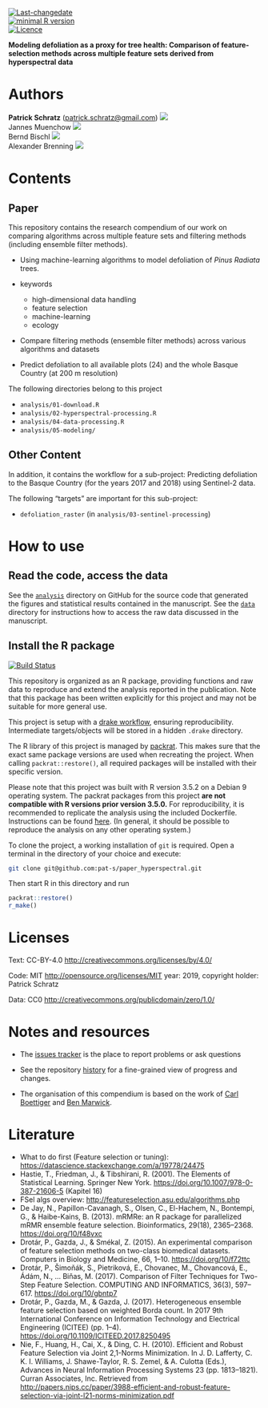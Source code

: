 
[![Last-changedate](https://img.shields.io/badge/last%20change-2019--05--03-brightgreen.svg)](https://github.com/pat-s/paper_hyperspectral/commits/master)  
[![minimal R
version](https://img.shields.io/badge/R%3E%3D-3.5.0-brightgreen.svg)](https://cran.r-project.org/)  
[![Licence](https://img.shields.io/github/license/mashape/apistatus.svg)](http://choosealicense.com/licenses/mit/)  
<!-- [![Travis-CI Build Status](https://travis-ci.org/pat-s/paper_hyperspectral.png?branch=master)](https://travis-ci.org/pat-s/paper_hyperspectral)  -->

**Modeling defoliation as a proxy for tree health: Comparison of
feature-selection methods across multiple feature sets derived from
hyperspectral data**

# Authors

**Patrick Schratz** (<patrick.schratz@gmail.com>)
[![](https://orcid.org/sites/default/files/images/orcid_16x16.png)](http://orcid.org/0000-0003-0748-6624)  
Jannes Muenchow
[![](https://orcid.org/sites/default/files/images/orcid_16x16.png)](http://orcid.org/0000-0001-7834-4717)  
Bernd Bischl
[![](https://orcid.org/sites/default/files/images/orcid_16x16.png)](http://orcid.org/0000-0001-6002-6980)  
Alexander Brenning
[![](https://orcid.org/sites/default/files/images/orcid_16x16.png)](http://orcid.org/0000-0001-6640-679X)

# Contents

## Paper

This repository contains the research compendium of our work on
comparing algorithms across multiple feature sets and filtering methods
(including ensemble filter methods).

  - Using machine-learning algorithms to model defoliation of *Pinus
    Radiata* trees.

  - keywords
    
      - high-dimensional data handling
      - feature selection
      - machine-learning
      - ecology

  - Compare filtering methods (ensemble filter methods) across various
    algorithms and datasets

  - Predict defoliation to all available plots (24) and the whole Basque
    Country (at 200 m resolution)

The following directories belong to this project

  - `analysis/01-download.R`
  - `analysis/02-hyperspectral-processing.R`
  - `analysis/04-data-processing.R`
  - `analysis/05-modeling/`

## Other Content

In addition, it contains the workflow for a sub-project: Predicting
defoliation to the Basque Country (for the years 2017 and 2018) using
Sentinel-2 data.

The following “targets” are important for this sub-project:

  - `defoliation_raster` (in `analysis/03-sentinel-processing`)

# How to use

## Read the code, access the data

See the
[`analysis`](https://github.com/pat-s/paper_hyperspectral/tree/master/analysis)
directory on GitHub for the source code that generated the figures and
statistical results contained in the manuscript. See the
[`data`](https://github.com/pat-s/paper_hyperspectral/tree/master/analysis/data)
directory for instructions how to access the raw data discussed in the
manuscript.

## Install the R package

[![Build
Status](https://travis-ci.org/pat-s/paper_hyperspectral.svg?branch=master)](https://travis-ci.org/pat-s/paper_hyperspectral)

This repository is organized as an R package, providing functions and
raw data to reproduce and extend the analysis reported in the
publication. Note that this package has been written explicitly for this
project and may not be suitable for more general use.

This project is setup with a [drake
workflow](https://github.com/ropensci/drake), ensuring reproducibility.
Intermediate targets/objects will be stored in a hidden `.drake`
directory.

The R library of this project is managed by
[packrat](https://rstudio.github.io/packrat/). This makes sure that the
exact same package versions are used when recreating the project. When
calling `packrat::restore()`, all required packages will be installed
with their specific version.

Please note that this project was built with R version 3.5.2 on a Debian
9 operating system. The packrat packages from this project **are not
compatible with R versions prior version 3.5.0.** For reproducibility,
it is recommended to replicate the analysis using the included
Dockerfile. Instructions can be found
[ħere](https://github.com/pat-s/paper_hyperspectral#docker). (In
general, it should be possible to reproduce the analysis on any other
operating system.)

To clone the project, a working installation of `git` is required. Open
a terminal in the directory of your choice and execute:

``` sh
git clone git@github.com:pat-s/paper_hyperspectral.git
```

Then start R in this directory and run

``` r
packrat::restore()
r_make()
```

# Licenses

Text: CC-BY-4.0 <http://creativecommons.org/licenses/by/4.0/>

Code: MIT <http://opensource.org/licenses/MIT> year: 2019, copyright
holder: Patrick Schratz

Data: CC0 <http://creativecommons.org/publicdomain/zero/1.0/>

# Notes and resources

  - The [issues
    tracker](https://github.com/pat-s/paper_hyperspectral/issues) is the
    place to report problems or ask questions

  - See the repository
    [history](https://github.com/pat-s/paper_hyperspectral/commits/master)
    for a fine-grained view of progress and changes.

  - The organisation of this compendium is based on the work of [Carl
    Boettiger](http://www.carlboettiger.info/) and [Ben
    Marwick](https://github.com/benmarwick).

# Literature

  - What to do first (Feature selection or tuning):
    <https://datascience.stackexchange.com/a/19778/24475>
  - Hastie, T., Friedman, J., & Tibshirani, R. (2001). The Elements of
    Statistical Learning. Springer New York.
    <https://doi.org/10.1007/978-0-387-21606-5> (Kapitel 16)
  - FSel algs overview: <http://featureselection.asu.edu/algorithms.php>
  - De Jay, N., Papillon-Cavanagh, S., Olsen, C., El-Hachem, N.,
    Bontempi, G., & Haibe-Kains, B. (2013). mRMRe: an R package for
    parallelized mRMR ensemble feature selection. Bioinformatics,
    29(18), 2365–2368. <https://doi.org/10/f48vxc>
  - Drotár, P., Gazda, J., & Smékal, Z. (2015). An experimental
    comparison of feature selection methods on two-class biomedical
    datasets. Computers in Biology and Medicine, 66, 1–10.
    <https://doi.org/10/f72ttc>
  - Drotár, P., Šimoňák, S., Pietriková, E., Chovanec, M., Chovancová,
    E., Ádám, N., … Biňas, M. (2017). Comparison of Filter Techniques
    for Two-Step Feature Selection. COMPUTING AND INFORMATICS, 36(3),
    597–617. <https://doi.org/10/gbntp7>
  - Drotár, P., Gazda, M., & Gazda, J. (2017). Heterogeneous ensemble
    feature selection based on weighted Borda count. In 2017 9th
    International Conference on Information Technology and Electrical
    Engineering (ICITEE) (pp. 1–4).
    <https://doi.org/10.1109/ICITEED.2017.8250495>
  - Nie, F., Huang, H., Cai, X., & Ding, C. H. (2010). Efficient and
    Robust Feature Selection via Joint 2,1-Norms Minimization. In J. D.
    Lafferty, C. K. I. Williams, J. Shawe-Taylor, R. S. Zemel, & A.
    Culotta (Eds.), Advances in Neural Information Processing Systems 23
    (pp. 1813–1821). Curran Associates, Inc. Retrieved from
    <http://papers.nips.cc/paper/3988-efficient-and-robust-feature-selection-via-joint-l21-norms-minimization.pdf>

